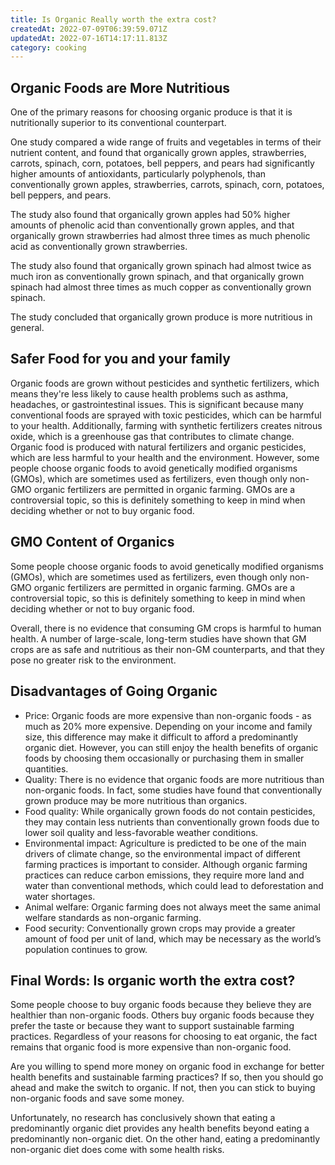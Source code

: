 ```yaml
---
title: Is Organic Really worth the extra cost?
createdAt: 2022-07-09T06:39:59.071Z
updatedAt: 2022-07-16T14:17:11.813Z
category: cooking
---
```


## Organic Foods are More Nutritious

One of the primary reasons for choosing organic produce is that it is nutritionally superior to its conventional counterpart.

One study compared a wide range of fruits and vegetables in terms of their nutrient content, and found that organically grown apples, strawberries, carrots, spinach, corn, potatoes, bell peppers, and pears had significantly higher amounts of antioxidants, particularly polyphenols, than conventionally grown apples, strawberries, carrots, spinach, corn, potatoes, bell peppers, and pears.

The study also found that organically grown apples had 50% higher amounts of phenolic acid than conventionally grown apples, and that organically grown strawberries had almost three times as much phenolic acid as conventionally grown strawberries.

The study also found that organically grown spinach had almost twice as much iron as conventionally grown spinach, and that organically grown spinach had almost three times as much copper as conventionally grown spinach.

The study concluded that organically grown produce is more nutritious in general.

## Safer Food for you and your family

Organic foods are grown without pesticides and synthetic fertilizers, which means they're less likely to cause health problems such as asthma, headaches, or gastrointestinal issues. This is significant because many conventional foods are sprayed with toxic pesticides, which can be harmful to your health. Additionally, farming with synthetic fertilizers creates nitrous oxide, which is a greenhouse gas that contributes to climate change. Organic food is produced with natural fertilizers and organic pesticides, which are less harmful to your health and the environment. However, some people choose organic foods to avoid genetically modified organisms (GMOs), which are sometimes used as fertilizers, even though only non-GMO organic fertilizers are permitted in organic farming. GMOs are a controversial topic, so this is definitely something to keep in mind when deciding whether or not to buy organic food.

## GMO Content of Organics

Some people choose organic foods to avoid genetically modified organisms (GMOs), which are sometimes used as fertilizers, even though only non-GMO organic fertilizers are permitted in organic farming. GMOs are a controversial topic, so this is definitely something to keep in mind when deciding whether or not to buy organic food.

Overall, there is no evidence that consuming GM crops is harmful to human health. A number of large-scale, long-term studies have shown that GM crops are as safe and nutritious as their non-GM counterparts, and that they pose no greater risk to the environment.

## Disadvantages of Going Organic

- Price: Organic foods are more expensive than non-organic foods - as much as 20% more expensive. Depending on your income and family size, this difference may make it difficult to afford a predominantly organic diet. However, you can still enjoy the health benefits of organic foods by choosing them occasionally or purchasing them in smaller quantities.
- Quality: There is no evidence that organic foods are more nutritious than non-organic foods. In fact, some studies have found that conventionally grown produce may be more nutritious than organics.
- Food quality: While organically grown foods do not contain pesticides, they may contain less nutrients than conventionally grown foods due to lower soil quality and less-favorable weather conditions.
- Environmental impact: Agriculture is predicted to be one of the main drivers of climate change, so the environmental impact of different farming practices is important to consider. Although organic farming practices can reduce carbon emissions, they require more land and water than conventional methods, which could lead to deforestation and water shortages.
- Animal welfare: Organic farming does not always meet the same animal welfare standards as non-organic farming.
- Food security: Conventionally grown crops may provide a greater amount of food per unit of land, which may be necessary as the world’s population continues to grow.

## Final Words: Is organic worth the extra cost?

Some people choose to buy organic foods because they believe they are healthier than non-organic foods. Others buy organic foods because they prefer the taste or because they want to support sustainable farming practices. Regardless of your reasons for choosing to eat organic, the fact remains that organic food is more expensive than non-organic food.

Are you willing to spend more money on organic food in exchange for better health benefits and sustainable farming practices? If so, then you should go ahead and make the switch to organic. If not, then you can stick to buying non-organic foods and save some money.

Unfortunately, no research has conclusively shown that eating a predominantly organic diet provides any health benefits beyond eating a predominantly non-organic diet. On the other hand, eating a predominantly non-organic diet does come with some health risks.

